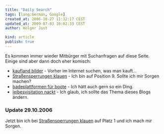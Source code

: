 ```yaml
---
title: "Daily Search"
tags: [lang:German, Google]
created_at: 2006-10-27 11:32:17 CEST
updated_at: 2009-07-03 10:02:33 CEST
author: Holger Just

kind: article
publish: true
---
```


Es kommen immer wieder Mitbürger mit Suchanfragen auf diese Seite. Einige sind aber dann doch eher komisch:

* [kaufland bilder](http://www.google.de/search?q=kaufland+bilder&hl=de&lr=&start=10&sa=N) - Vorher im Internet suchen, was man kauft...
* [Straßensperrungen klauen](http://www.google.de/search?num=100&hl=de&q=Stra%C3%9Fensperrungen+klauen&btnG=Suche&meta=) - Ich bin auf Position 9. Sollte ich mir Sorgen machen?
* [badeplattformen für boote](http://www.google.de/search?q=badeplattformen+f%C3%BCr+boote&start=0&ie=utf-8&oe=utf-8&meta=lr%3Dlang_de&client=firefox-a&rls=org.mozilla:de:official) - Ich hätt auch gern so ein Ding.
* [leibesvisitation nackt](http://www.google.de/search?q=leibesvisitation+nackt&hl=de&lr=&newwindow=1&c2coff=1&start=20&sa=N) - Ich glaub, ich sollte das Thema dieses Blogs ändern.

### Update 29.10.2006

Jetzt bin ich bei [Straßensperrungen klauen](http://www.google.de/search?num=100&hl=de&q=Stra%C3%9Fensperrungen+klauen&btnG=Suche&meta=) auf Platz 1 und ich mach mir Sorgen.